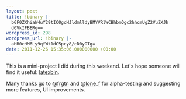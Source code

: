 ```yaml
---
layout: post
title: !binary |-
  bGF0ZXhiaW4uY29tIC0gcHJldmlldyBMYVRlWCBhbmQgc2hhcmUgZ2VuZXJh
  dGVkIFBERg==
wordpress_id: 298
wordpress_url: !binary |-
  aHR0cHM6Ly9qYWt1dC5pcy8/cD0yOTg=
date: 2011-12-26 15:35:06.000000000 +00:00
---
```

This is a mini-project I did during this weekend. Let's hope someone will find it useful: <a href="http://latexbin.com">latexbin</a>.

Many thanks go to <a href="http://twitter.com/frgtn">@frgtn</a> and <a href="http://twitter.com/lone_f">@lone_f</a> for alpha-testing and suggesting more features, UI improvements.

